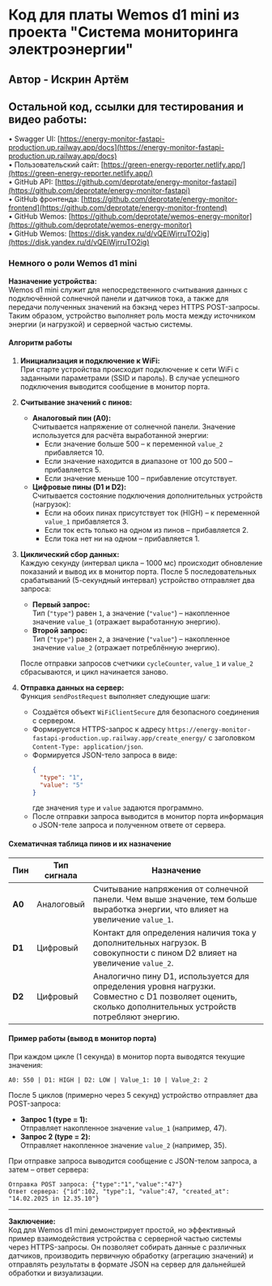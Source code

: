 # Код для платы Wemos d1 mini из проекта "Система мониторинга электроэнергии"
## Автор - Искрин Артём
## Остальной код, ссылки для тестирования и видео работы:
  • Swagger UI: [https://energy-monitor-fastapi-production.up.railway.app/docs](https://energy-monitor-fastapi-production.up.railway.app/docs)  
  • Пользовательский сайт: [https://green-energy-reporter.netlify.app/](https://green-energy-reporter.netlify.app/)  
  • GitHub API: [https://github.com/deprotate/energy-monitor-fastapi](https://github.com/deprotate/energy-monitor-fastapi)  
  • GitHub фронтенда: [https://github.com/deprotate/energy-monitor-frontend](https://github.com/deprotate/energy-monitor-frontend)  
  • GitHub Wemos: [https://github.com/deprotate/wemos-energy-monitor](https://github.com/deprotate/wemos-energy-monitor)  
• GitHub Wemos: [https://disk.yandex.ru/d/vQEiWjrruTO2ig](https://disk.yandex.ru/d/vQEiWjrruTO2ig)

### Немного о роли Wemos d1 mini



**Назначение устройства:**  
Wemos d1 mini служит для непосредственного считывания данных с подключённой солнечной панели и датчиков тока, а также для передачи полученных значений на бэкэнд через HTTPS POST-запросы. Таким образом, устройство выполняет роль моста между источником энергии (и нагрузкой) и серверной частью системы.

#### Алгоритм работы

1. **Инициализация и подключение к WiFi:**  
   При старте устройства происходит подключение к сети WiFi с заданными параметрами (SSID и пароль). В случае успешного подключения выводится сообщение в монитор порта.

2. **Считывание значений с пинов:**  
   - **Аналоговый пин (A0):**  
     Считывается напряжение от солнечной панели. Значение используется для расчёта выработанной энергии:
     - Если значение больше 500 – к переменной `value_2` прибавляется 10.
     - Если значение находится в диапазоне от 100 до 500 – прибавляется 5.
     - Если значение меньше 100 – прибавление отсутствует.
   - **Цифровые пины (D1 и D2):**  
     Считывается состояние подключения дополнительных устройств (нагрузок):
     - Если на обоих пинах присутствует ток (HIGH) – к переменной `value_1` прибавляется 3.
     - Если ток есть только на одном из пинов – прибавляется 2.
     - Если тока нет ни на одном – прибавляется 1.

3. **Циклический сбор данных:**  
   Каждую секунду (интервал цикла – 1000 мс) происходит обновление показаний и вывод их в монитор порта. После 5 последовательных срабатываний (5-секундный интервал) устройство отправляет два запроса:
   - **Первый запрос:**  
     Тип (`"type"`) равен `1`, а значение (`"value"`) – накопленное значение `value_1` (отражает выработанную энергию).
   - **Второй запрос:**  
     Тип (`"type"`) равен `2`, а значение (`"value"`) – накопленное значение `value_2` (отражает потреблённую энергию).

   После отправки запросов счетчики `cycleCounter`, `value_1` и `value_2` сбрасываются, и цикл начинается заново.

4. **Отправка данных на сервер:**  
   Функция `sendPostRequest` выполняет следующие шаги:
   - Создаётся объект `WiFiClientSecure` для безопасного соединения с сервером.  
   - Формируется HTTPS-запрос к адресу `https://energy-monitor-fastapi-production.up.railway.app/create_energy/` с заголовком `Content-Type: application/json`.
   - Формируется JSON-тело запроса в виде:
     ```json
     {
       "type": "1", 
       "value": "5"
     }
     ```
     где значения `type` и `value` задаются программно.
   - После отправки запроса выводится в монитор порта информация о JSON-теле запроса и полученном ответе от сервера.

#### Схематичная таблица пинов и их назначение

| **Пин**  | **Тип сигнала** | **Назначение**                                                                                                                                                   |
|----------|-----------------|------------------------------------------------------------------------------------------------------------------------------------------------------------------|
| **A0**   | Аналоговый      | Считывание напряжения от солнечной панели. Чем выше значение, тем больше выработка энергии, что влияет на увеличение `value_1`.                                    |
| **D1**   | Цифровый        | Контакт для определения наличия тока у дополнительных нагрузок. В совокупности с пином D2 влияет на увеличение `value_2`.                                            |
| **D2**   | Цифровый        | Аналогично пину D1, используется для определения уровня нагрузки. Совместно с D1 позволяет оценить, сколько дополнительных устройств потребляют энергию.        |

#### Пример работы (вывод в монитор порта)

При каждом цикле (1 секунда) в монитор порта выводятся текущие значения:
```
A0: 550 | D1: HIGH | D2: LOW | Value_1: 10 | Value_2: 2
```
После 5 циклов (примерно через 5 секунд) устройство отправляет два POST-запроса:
- **Запрос 1 (type = 1):**  
  Отправляет накопленное значение `value_1` (например, 47).
- **Запрос 2 (type = 2):**  
  Отправляет накопленное значение `value_2` (например, 35).

При отправке запроса выводится сообщение с JSON-телом запроса, а затем – ответ сервера:
```
Отправка POST запроса: {"type":"1","value":"47"}
Ответ сервера: {"id":102, "type":1, "value":47, "created_at": "14.02.2025 in 12.35.10"}
```

---

**Заключение:**  
Код для Wemos d1 mini демонстрирует простой, но эффективный пример взаимодействия устройства с серверной частью системы через HTTPS-запросы. Он позволяет собирать данные с различных датчиков, производить первичную обработку (агрегацию значений) и отправлять результаты в формате JSON на сервер для дальнейшей обработки и визуализации.

